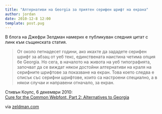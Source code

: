 ```yaml
---
title: "Алтернативи на Georgia за приятен серифен шрифт на екрана"
author: jordan
date: 2010-12-8 12:00
template: post.pug
---
```


В блога на Джефри Зелдман намерих е публикуван следния цитат с линк към
същинската статия.

> От около петнадесет години, ако икахте да зададете серифен шрифт за
> абзац от уеб текс, единствената наистина четима опция бе Georgia. Но
> сега, в началото на живота на уеб типографията, започват да се виждат
> някои достойни алтернативи на краля на серифните шрифтове за показване
> на екран. Това което следва е списък със серифни шрифтове, които са
> настроени специално, а в някои случаи и направени отначало, за екран.

Стивън Коулс, 6 декември 2010:\
 [Cure for the Common Webfont, Part 2: Alternatives to
Georgia](http://typedia.com/blog/post/cure-for-the-common-webfont-part-2-alternatives-to-georgia/)

via [zeldman.com](http://zeldman.com)
